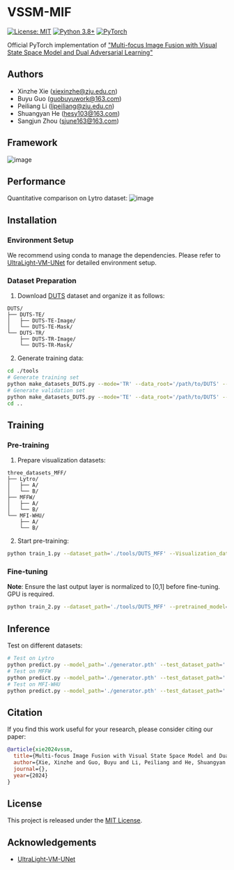 # VSSM-MIF 
[![License: MIT](https://img.shields.io/badge/License-MIT-yellow.svg)](https://opensource.org/licenses/MIT)
[![Python 3.8+](https://img.shields.io/badge/python-3.8+-blue.svg)](https://www.python.org/downloads/release/python-380/)
[![PyTorch](https://img.shields.io/badge/PyTorch-%23EE4C2C.svg?style=flat&logo=PyTorch&logoColor=white)](https://pytorch.org/)

Official PyTorch implementation of ["Multi-focus Image Fusion with Visual State Space Model and Dual Adversarial Learning"](paper_link)

## Authors
- Xinzhe Xie (xiexinzhe@zju.edu.cn)
- Buyu Guo (guobuyuwork@163.com)
- Peiliang Li (lipeiliang@zju.edu.cn) 
- Shuangyan He (hesy103@163.com)
- Sangjun Zhou (sjune163@163.com)

## Framework
![image](https://github.com/Xinzhe99/BridgeMFF/assets/113503163/17d21d4f-720a-4472-92ac-0ba9e90eb935)

## Performance
Quantitative comparison on Lytro dataset:
![image](https://github.com/Xinzhe99/BridgeMFF/assets/113503163/5751cc4c-e3d7-47b5-b401-a0dd557e1372)

## Installation
### Environment Setup
We recommend using conda to manage the dependencies. Please refer to [UltraLight-VM-UNet](https://github.com/wurenkai/UltraLight-VM-UNet) for detailed environment setup.

### Dataset Preparation
1. Download [DUTS](http://saliencydetection.net/duts/) dataset and organize it as follows:
```
DUTS/
├── DUTS-TE/
│   ├── DUTS-TE-Image/
│   └── DUTS-TE-Mask/
└── DUTS-TR/
    ├── DUTS-TR-Image/
    └── DUTS-TR-Mask/
```

2. Generate training data:
```bash
cd ./tools
# Generate training set
python make_datasets_DUTS.py --mode='TR' --data_root='/path/to/DUTS' --out_dir_name='DUTS_MFF'
# Generate validation set 
python make_datasets_DUTS.py --mode='TE' --data_root='/path/to/DUTS' --out_dir_name='DUTS_MFF'
cd ..
```

## Training
### Pre-training
1. Prepare visualization datasets:
```
three_datasets_MFF/
├── Lytro/
│   ├── A/
│   └── B/
├── MFFW/
│   ├── A/
│   └── B/
└── MFI-WHU/
    ├── A/
    └── B/
```

2. Start pre-training:
```bash
python train_1.py --dataset_path='./tools/DUTS_MFF' --Visualization_datasets='./three_datasets_MFF'
```

### Fine-tuning
**Note**: Ensure the last output layer is normalized to [0,1] before fine-tuning. GPU is required.

```bash
python train_2.py --dataset_path='./tools/DUTS_MFF' --pretrained_model='/path/to/pretrained.pth' --Visualization_datasets='./three_datasets_MFF'
```

## Inference
Test on different datasets:
```bash
# Test on Lytro
python predict.py --model_path='./generator.pth' --test_dataset_path='./three_datasets_MFF/Lytro'
# Test on MFFW
python predict.py --model_path='./generator.pth' --test_dataset_path='./three_datasets_MFF/MFFW'
# Test on MFI-WHU
python predict.py --model_path='./generator.pth' --test_dataset_path='./three_datasets_MFF/MFI-WHU'
```

## Citation
If you find this work useful for your research, please consider citing our paper:
```bibtex
@article{xie2024vssm,
  title={Multi-focus Image Fusion with Visual State Space Model and Dual Adversarial Learning},
  author={Xie, Xinzhe and Guo, Buyu and Li, Peiliang and He, Shuangyan and Zhou, Sangjun},
  journal={},
  year={2024}
}
```

## License
This project is released under the [MIT License](LICENSE).

## Acknowledgements
- [UltraLight-VM-UNet](https://github.com/wurenkai/UltraLight-VM-UNet)
